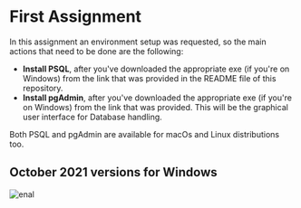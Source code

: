 # First Assignment
In this assignment an environment setup was requested, so the main actions that need to be done are the following:
* **Install PSQL**, after you've downloaded the appropriate exe (if you're on Windows) from the link that was provided in the README file of this repository.
* **Install pgAdmin**, after you've downloaded the appropriate exe (if you're on Windows) from the link that was provided. This will be the graphical user interface for Database handling.

Both PSQL and pgAdmin are available for macOs and Linux distributions too.

## October 2021 versions for Windows
![enal](https://github.com/nevwalkalone/Databases-2019-2020-AUEB/blob/main/1st%20Assignment/images/example.png)
